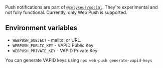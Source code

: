 Push notifications are part of [`@colyseus/social`](http://github.com/colyseus/colyseus-social). They're experimental and not fully functional. Currently, only Web Push is supported.

## Environment variables

- `WEBPUSH_SUBJECT` - mailto: or URL.
- `WEBPUSH_PUBLIC_KEY` - VAPID Public Key
- `WEBPUSH_PRIVATE_KEY` - VAPID Private Key

You can generate VAPID keys using `npx web-push generate-vapid-keys`